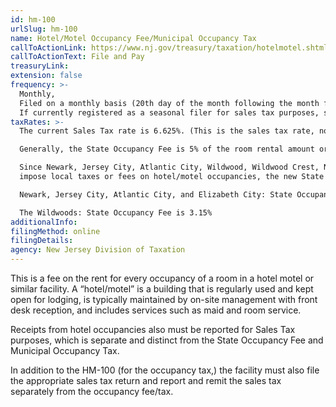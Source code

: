 ```yaml
---
id: hm-100
urlSlug: hm-100
name: Hotel/Motel Occupancy Fee/Municipal Occupancy Tax
callToActionLink: https://www.nj.gov/treasury/taxation/hotelmotel.shtml
callToActionText: File and Pay
treasuryLink:
extension: false
frequency: >-
  Monthly, 
  Filed on a monthly basis (20th day of the month following the month for which tax is due) regardless of the amount collected.  
  If currently registered as a seasonal filer for sales tax purposes, seasonal filings will automatically be allowed
taxRates: >-
  The current Sales Tax rate is 6.625%. (This is the sales tax rate, not the occupancy rate)

  Generally, the State Occupancy Fee is 5% of the room rental amount or value. However, in cities where such occupancies are already subject to a municipal tax, the State Occupancy Fee is imposed at a lower rate. 

  Since Newark, Jersey City, Atlantic City, Wildwood, Wildwood Crest, North Wildwood and Elizabeth City (effective July 2, 2007) already
  impose local taxes or fees on hotel/motel occupancies, the new State Occupancy Fee is imposed at a lower rate in those areas:

  Newark, Jersey City, Atlantic City, and Elizabeth City: State Occupancy Fee is 1%

  The Wildwoods: State Occupancy Fee is 3.15%
additionalInfo:
filingMethod: online
filingDetails:
agency: New Jersey Division of Taxation
---
```


This is a fee on the rent for every occupancy of a room in a hotel motel or similar facility. A “hotel/motel” is a building that is regularly used and kept open for lodging, is typically maintained by on-site management with front desk reception, and includes services such as maid and room service.

Receipts from hotel occupancies also must be reported for Sales Tax purposes, which is separate and distinct from the State Occupancy
Fee and Municipal Occupancy Tax.

In addition to the HM-100 (for the occupancy tax,) the facility must also file the appropriate sales tax
return and report and remit the sales tax separately from the occupancy fee/tax.
